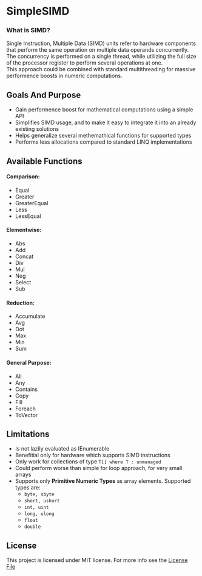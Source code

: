# SimpleSIMD

### What is SIMD?
Single Instruction, Multiple Data (SIMD) units refer to hardware components that perform the same operation on multiple data operands concurrently.
The concurrency is performed on a single thread, while utilizing the full size of the processor register to perform several operations at one.  
This approach could be combined with standard multithreading for massive performence boosts in numeric computations.

## Goals And Purpose
* Gain performence boost for mathematical computations using a simple API
* Simplifies SIMD usage, and to make it easy to integrate it into an already existing solutions
* Helps generalize several methemathical functions for supported types
* Performs less allocations compared to standard LINQ implementations

## Available Functions
#### Comparison:
* Equal
* Greater
* GreaterEqual
* Less
* LessEqual

#### Elementwise:
* Abs
* Add
* Concat
* Div
* Mul
* Neg
* Select
* Sub

#### Reduction:
* Accumulate
* Avg
* Dot
* Max
* Min
* Sum

#### General Purpose:
* All
* Any
* Contains
* Copy
* Fill
* Foreach
* ToVector 

## Limitations
* Is not lazily evaluated as IEnumerable
* Benefitial only for hardware which supports SIMD instructions
* Only work for collections of type ```T[] where T : unmanaged```
* Could perform worse than simple for loop approach, for very small arrays
* Supports only **Primitive Numeric Types** as array elements. Supported types are:
  * ```byte, sbyte```
  * ```short, ushort```
  * ```int, uint```
  * ```long, ulong```
  * ```float```
  * ```double```

## License
This project is licensed under MIT license. For more info see the [License File](LICENSE)
